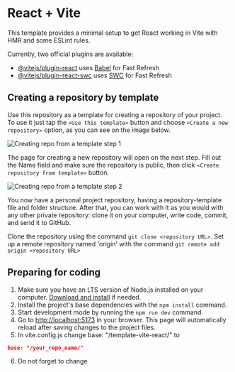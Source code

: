 # React + Vite

This template provides a minimal setup to get React working in Vite with HMR and some ESLint rules.

Currently, two official plugins are available:

- [@vitejs/plugin-react](https://github.com/vitejs/vite-plugin-react/blob/main/packages/plugin-react/README.md) uses [Babel](https://babeljs.io/) for Fast Refresh
- [@vitejs/plugin-react-swc](https://github.com/vitejs/vite-plugin-react-swc) uses [SWC](https://swc.rs/) for Fast Refresh

## Creating a repository by template

Use this repository as a template for creating a repository
of your project. To use it just tap the `«Use this template»` button and choose
`«Create a new repository»` option, as you can see on the image below.

![Creating repo from a template step 1](./assets/template-step-1.png)

The page for creating a new repository will open on the next step. Fill out
the Name field and make sure the repository is public, then click
`«Create repository from template»` button.

![Creating repo from a template step 2](./assets/template-step-2.png)

You now have a personal project repository, having a repository-template file
and folder structure. After that, you can work with it as you would with any
other private repository: clone it on your computer, write code, commit, and
send it to GitHub.

Clone the repository using the command `git clone <repository URL>`.
Set up a remote repository named 'origin' with the command
`git remote add origin <repository URL>`

## Preparing for coding

1. Make sure you have an LTS version of Node.js installed on your computer.
   [Download and install](https://nodejs.org/en/) if needed.
2. Install the project's base dependencies with the `npm install` command.
3. Start development mode by running the `npm run dev` command.
4. Go to [http://localhost:5173](http://localhost:5173) in your browser. This
   page will automatically reload after saving changes to the project files.
5. In vite.config.js change base: "/template-vite-react/" to

```json
base: "/your_repo_name/"
```

6.  Do not forget to change <title> in index.html

## Deploy

Go to your GitHub Pages configuration (`Settings` >`Pages`) in the repository settings page and choose the source of deployment as `GitHub Actions`, this will lead you to create a workflow that builds and deploys your project, a sample workflow that installs dependencies and builds using npm is provided:

```json
# Simple workflow for deploying static content to GitHub Pages
name: Deploy static content to Pages

on:
  # Runs on pushes targeting the default branch
  push:
    branches: ['main']

  # Allows you to run this workflow manually from the Actions tab
  workflow_dispatch:

# Sets the GITHUB_TOKEN permissions to allow deployment to GitHub Pages
permissions:
  contents: read
  pages: write
  id-token: write

# Allow one concurrent deployment
concurrency:
  group: 'pages'
  cancel-in-progress: true

jobs:
  # Single deploy job since we're just deploying
  deploy:
    environment:
      name: github-pages
      url: ${{ steps.deployment.outputs.page_url }}
    runs-on: ubuntu-latest
    steps:
      - name: Checkout
        uses: actions/checkout@v4
      - name: Set up Node
        uses: actions/setup-node@v3
        with:
          node-version: 18
          cache: 'npm'
      - name: Install dependencies
        run: npm install
      - name: Build
        run: npm run build
      - name: Setup Pages
        uses: actions/configure-pages@v3
      - name: Upload artifact
        uses: actions/upload-pages-artifact@v2
        with:
          # Upload dist repository
          path: './dist'
      - name: Deploy to GitHub Pages
        id: deployment
        uses: actions/deploy-pages@v2
```

Save it as `workflow.yml`.

### Deployment status

The deployment status of the latest commit is displayed with an icon next to its
ID.

- **Yellow color** - the project is being built and deployed.
- **Green color** - deployment completed successfully.
- **Red color** - an error occurred during linting, build or deployment.

More detailed information about the status can be viewed by clicking on the
icon, and in the drop-down window, follow the link `Details`.

![Deployment status](./assets/deploy-status.png)

### Live page

After some time, usually a couple of minutes, the live page can be viewed at the
address specified in the edited `homepage` property.

### Routing

If your application uses the `react-router-dom` library for routing, you must
additionally configure the `<BrowserRouter>` component by passing the exact name
of your repository in the `basename` prop. Slashes at the beginning and end of
the line are required.

```jsx
<BrowserRouter basename="/your_repo_name/">
  <App />
</BrowserRouter>
```

## How it works

![How it works](./assets/how-it-works.png)

1. After each push to the `main` branch of the GitHub repository, a special
   script (GitHub Action) is launched from the `.github/workflows/deploy.yml`
   file.
2. All repository files are copied to the server, where the project is
   initialized and linted and built before deployment.
